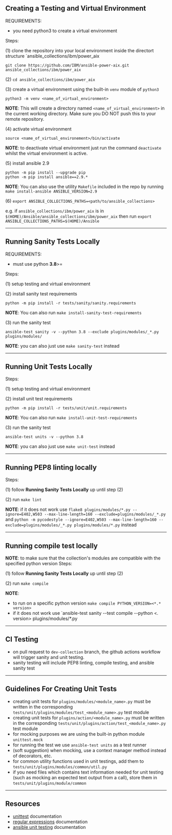 ## Creating a Testing and Virtual Environment
REQUIREMENTS:
- you need python3 to create a virtual environment

Steps:

(1) clone the repository into your local environment inside the 
directort structure `ansible_collections/ibm/power_aix
```
git clone https://github.com/IBM/ansible-power-aix.git ansible_collections/ibm/power_aix
```

(2) `cd ansible_collections/ibm/power_aix`

(3) create a virtual environment using the built-in `venv` module of `python3`
```
python3 -m venv <name_of_virtual_environment>
```
**NOTE**: This will create a directory named `<name_of_virtual_environment>` in the
current working directory. Make sure you DO NOT push this to your remote repository.

(4) activate virtual environment
```
source <name_of_virtual_environement>/bin/activate
```
**NOTE**: to deactivate virtual environment just run the command `deactivate` whilst
the virtual environment is active.

(5) install ansible 2.9
```
python -m pip install --upgrade pip
python -m pip install ansible==2.9.*
```
**NOTE**: You can also use the utility `Makefile` included in the repo by running
`make install-ansible ANSIBLE_VERSION=2.9`

(6) `export ANSIBLE_COLLECTIONS_PATHS=<path/to/ansible_collections>`

e.g. if `ansible_collections/ibm/power_aix` is in `$(HOME)/Ansible/ansible_collections/ibm/power_aix`
then run `export ANSIBLE_COLLECTIONS_PATHS=$(HOME)/Ansible`

--------------------------------------------------------------------------------------------------------
## Running Sanity Tests Locally
REQUIREMENTS:
- must use python **3.8**>=

Steps:

(1) setup testing and virtual environment

(2) install sanity test requirements
```
python -m pip install -r tests/sanity/sanity.requirements
```
**NOTE**: You can also run `make install-sanity-test-requirements`

(3) run the sanity test
```
ansible-test sanity -v --python 3.8 --exclude plugins/modules/_*.py plugins/modules/
```
**NOTE**: you can also just use `make sanity-test` instead

--------------------------------------------------------------------------------------------------------
## Running Unit Tests Locally
Steps:

(1) setup testing and virtual environment

(2) install unit test requirements
```
python -m pip install -r tests/unit/unit.requirements
```
**NOTE**: You can also run `make install-unit-test-requirements`

(3) run the sanity test
```
ansible-test units -v --python 3.8
```
**NOTE**: you can also just use `make unit-test` instead

--------------------------------------------------------------------------------------------------------
## Running PEP8 linting locally
Steps:

(1) follow **Running Sanity Tests Locally** up until step (2)

(2) run `make lint`

**NOTE**: 
if it does not work use
`flake8 plugins/modules/*.py --ignore=E402,W503 --max-line-length=160 --exclude=plugins/modules/_*.py` and
`python -m pycodestyle --ignore=E402,W503 --max-line-length=160 --exclude=plugins/modules/_*.py plugins/modules/*.py`
instead

--------------------------------------------------------------------------------------------------------
## Running compile test locally
**NOTE**: to make sure that the collection's modules are compatible with the
specified python version
Steps:

(1) follow **Running Sanity Tests Locally** up until step (2)

(2) run `make compile`

**NOTE**:
- to run on a specific python version `make compile PYTHON_VERSION=<*.* version>`
- if it does not work use `ansible-test sanity --test compile --python <*.* version> plugins/modules/*.py

--------------------------------------------------------------------------------------------------------
## CI Testing
- on pull request to `dev-collection` branch, the github actions workflow will trigger
sanity and unit testing.
- sanity testing will include PEP8 linting, compile testing, and ansible sanity test

--------------------------------------------------------------------------------------------------------
## Guidelines For Creating Unit Tests
- creating unit tests for `plugins/modules/<module_name>.py` must be written in the corresponding 
`tests/unit/plugins/modules/test_<module_name>.py` test module
- creating unit tests for `plugins/action/<module_name>.py` must be written in the corresponding 
`tests/unit/plugins/action/test_<module_name>.py` test module
- for mocking purposes we are using the built-in python module `unittest.mock`
- for running the test we use `ansible-test units` as a test runner
- (soft suggestion) when mocking, use a context manager method instead of decorators, etc.
- for common utility functions used in unit testings, add them to `tests/unit/plugins/modules/common/util.py`
- if you need files which contains text information needed for unit testing (such as mocking an expected text
output from a call), store them in `tests/unit/plugins/module/common`


--------------------------------------------------------------------------------------------------------
## Resources
- [unittest](https://docs.python.org/3.7/library/unittest.html) documentation
- [regular expressions](https://docs.python.org/3.7/library/re.html) documentation
- [ansible unit testing](https://docs.ansible.com/ansible/latest/dev_guide/testing_units.html) documentation
